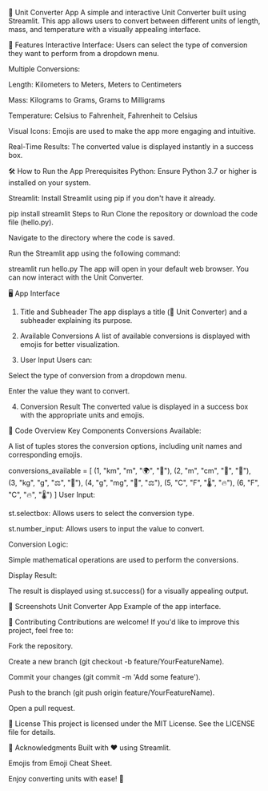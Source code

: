 📏 Unit Converter App
A simple and interactive Unit Converter built using Streamlit. This app allows users to convert between different units of length, mass, and temperature with a visually appealing interface.

🚀 Features
Interactive Interface: Users can select the type of conversion they want to perform from a dropdown menu.

Multiple Conversions:

Length: Kilometers to Meters, Meters to Centimeters

Mass: Kilograms to Grams, Grams to Milligrams

Temperature: Celsius to Fahrenheit, Fahrenheit to Celsius

Visual Icons: Emojis are used to make the app more engaging and intuitive.

Real-Time Results: The converted value is displayed instantly in a success box.

🛠️ How to Run the App
Prerequisites
Python: Ensure Python 3.7 or higher is installed on your system.

Streamlit: Install Streamlit using pip if you don't have it already.

pip install streamlit
Steps to Run
Clone the repository or download the code file (hello.py).

Navigate to the directory where the code is saved.

Run the Streamlit app using the following command:


streamlit run hello.py
The app will open in your default web browser. You can now interact with the Unit Converter.

🖥️ App Interface
1. Title and Subheader
The app displays a title (📏 Unit Converter) and a subheader explaining its purpose.

2. Available Conversions
A list of available conversions is displayed with emojis for better visualization.

3. User Input
Users can:

Select the type of conversion from a dropdown menu.

Enter the value they want to convert.

4. Conversion Result
The converted value is displayed in a success box with the appropriate units and emojis.

📝 Code Overview
Key Components
Conversions Available:

A list of tuples stores the conversion options, including unit names and corresponding emojis.


conversions_available = [
    (1, "km", "m", "🌍", "📏"),
    (2, "m", "cm", "📏", "📐"),
    (3, "kg", "g", "⚖️", "🍎"),
    (4, "g", "mg", "🍎", "⚖️"),
    (5, "C", "F", "🌡️", "🔥"),
    (6, "F", "C", "🔥", "🌡️")
]
User Input:

st.selectbox: Allows users to select the conversion type.

st.number_input: Allows users to input the value to convert.

Conversion Logic:

Simple mathematical operations are used to perform the conversions.

Display Result:

The result is displayed using st.success() for a visually appealing output.

📸 Screenshots
Unit Converter App
Example of the app interface.

🤝 Contributing
Contributions are welcome! If you'd like to improve this project, feel free to:

Fork the repository.

Create a new branch (git checkout -b feature/YourFeatureName).

Commit your changes (git commit -m 'Add some feature').

Push to the branch (git push origin feature/YourFeatureName).

Open a pull request.

📜 License
This project is licensed under the MIT License. See the LICENSE file for details.

🙏 Acknowledgments
Built with ❤️ using Streamlit.

Emojis from Emoji Cheat Sheet.

Enjoy converting units with ease! 🎉
